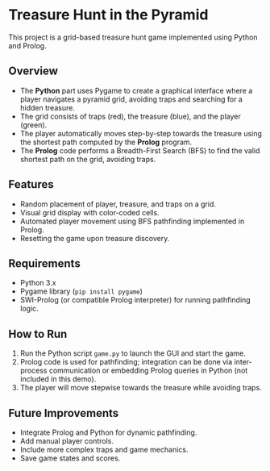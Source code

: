 # Treasure Hunt in the Pyramid

This project is a grid-based treasure hunt game implemented using Python and Prolog.

## Overview

- The **Python** part uses Pygame to create a graphical interface where a player navigates a pyramid grid, avoiding traps and searching for a hidden treasure.
- The grid consists of traps (red), the treasure (blue), and the player (green).
- The player automatically moves step-by-step towards the treasure using the shortest path computed by the **Prolog** program.
- The **Prolog** code performs a Breadth-First Search (BFS) to find the valid shortest path on the grid, avoiding traps.

## Features

- Random placement of player, treasure, and traps on a grid.
- Visual grid display with color-coded cells.
- Automated player movement using BFS pathfinding implemented in Prolog.
- Resetting the game upon treasure discovery.

## Requirements

- Python 3.x
- Pygame library (`pip install pygame`)
- SWI-Prolog (or compatible Prolog interpreter) for running pathfinding logic.

## How to Run

1. Run the Python script `game.py` to launch the GUI and start the game.
2. Prolog code is used for pathfinding; integration can be done via inter-process communication or embedding Prolog queries in Python (not included in this demo).
3. The player will move stepwise towards the treasure while avoiding traps.

## Future Improvements

- Integrate Prolog and Python for dynamic pathfinding.
- Add manual player controls.
- Include more complex traps and game mechanics.
- Save game states and scores.


